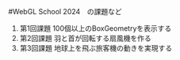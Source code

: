#WebGL School 2024　の課題など

1.  第1回課題  100個以上のBoxGeometryを表示する
2.  第2回課題  羽と首が回転する扇風機を作る
3.  第3回課題  地球上を飛ぶ旅客機の動きを実現する

